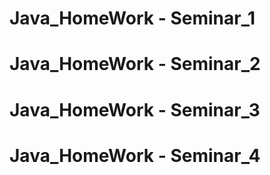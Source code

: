 # Java_HomeWork - Seminar_1
# Java_HomeWork - Seminar_2
# Java_HomeWork - Seminar_3
# Java_HomeWork - Seminar_4
